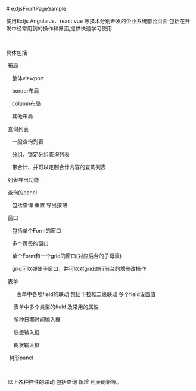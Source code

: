 <p>
    # extjsFrontPageSample
</p>
<p>
    使用Extjs AngularJs、react vue 等技术分别开发的企业系统前台页面 包括在开发中经常用到的操作和界面,提供快速学习使用
</p>
<p>
    <br/>
</p>
<p>
    具体包括&nbsp;
</p>
<p>
    &nbsp;布局&nbsp;
</p>
<p>
    &nbsp; &nbsp; 整体viewport
</p>
<p>
    &nbsp; &nbsp; border布局
</p>
<p>
    &nbsp; &nbsp; column布局
</p>
<p>
    &nbsp; &nbsp; 其他布局
</p>
<p>
    &nbsp;查询列表
</p>
<p>
    &nbsp; &nbsp; 一般查询列表
</p>
<p>
    &nbsp; &nbsp; 分组、锁定分组查询列表
</p>
<p>
    &nbsp; &nbsp; 带合计、并可以定制合计内容的查询列表
</p>
<p>
    &nbsp;列表导出功能
</p>
<p>
    &nbsp;查询的panel
</p>
<p>
    &nbsp; &nbsp; 包括查询 重置 导出按钮
</p>
<p>
    &nbsp;窗口
</p>
<p>
    &nbsp; &nbsp; 包括单个Form的窗口
</p>
<p>
    &nbsp; &nbsp; 多个页签的窗口
</p>
<p>
    &nbsp; &nbsp; 单个Form和一个grid的窗口(对应后台的子母表)
</p>
<p>
    &nbsp; &nbsp; grid可以弹出子窗口，并可以对grid进行前台的增删改操作
</p>
<p>
    &nbsp;表单
</p>
<p>
    &nbsp; &nbsp; &nbsp;表单中各项field的联动 包括下拉框二级联动 多个field设置值
</p>
<p>
    &nbsp; &nbsp; &nbsp;表单中多个类型的field 及常用的属性
</p>
<p>
    &nbsp; &nbsp; &nbsp;多种日期时间输入框
</p>
<p>
    &nbsp; &nbsp; &nbsp;联想输入框&nbsp;
</p>
<p>
    &nbsp; &nbsp; &nbsp;树状输入框
</p>
<p>
    &nbsp; 树形panel
</p>
<p>
    &nbsp;&nbsp;
</p>
<p>
    <span class="Apple-tab-span" style="white-space: pre;">	</span>以上各种控件的联动 包括查询 新增 列表刷新等。
</p>
<p>
    <br/>
</p>
